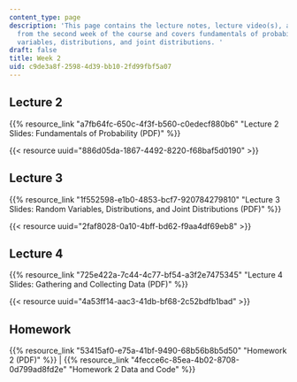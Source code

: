 ```yaml
---
content_type: page
description: 'This page contains the lecture notes, lecture video(s), and homework
  from the second week of the course and covers fundamentals of probability; and random
  variables, distributions, and joint distributions. '
draft: false
title: Week 2
uid: c9de3a8f-2598-4d39-bb10-2fd99fbf5a07
---
```

## Lecture 2

{{% resource_link "a7fb64fc-650c-4f3f-b560-c0edecf880b6" "Lecture 2 Slides: Fundamentals of Probability (PDF)" %}}

{{< resource uuid="886d05da-1867-4492-8220-f68baf5d0190" >}}

## Lecture 3

{{% resource_link "1f552598-e1b0-4853-bcf7-920784279810" "Lecture 3 Slides: Random Variables, Distributions, and Joint Distributions (PDF)" %}}

{{< resource uuid="2faf8028-0a10-4bff-bd62-f9aa4df69eb8" >}}

## Lecture 4

{{% resource_link "725e422a-7c44-4c77-bf54-a3f2e7475345" "Lecture 4 Slides: Gathering and Collecting Data (PDF)" %}}

{{< resource uuid="4a53ff14-aac3-41db-bf68-2c52bdfb1bad" >}}

## Homework

{{% resource_link "53415af0-e75a-41bf-9490-68b56b8b5d50" "Homework 2 (PDF)" %}} | {{% resource_link "4fecce6c-85ea-4b02-8708-0d799ad8fd2e" "Homework 2 Data and Code" %}}